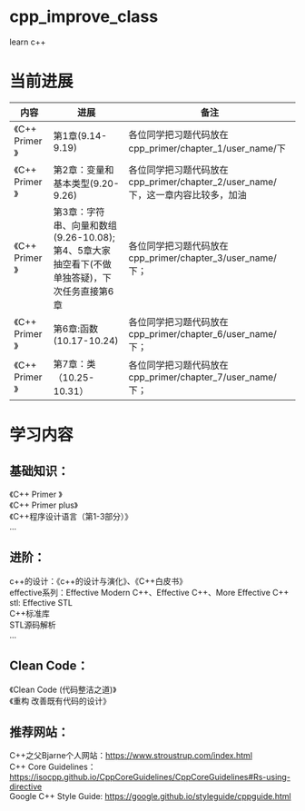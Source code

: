 # cpp_improve_class
learn c++

# 当前进展
| 内容            | 进展                                                                                         | 备注                                                                            |
| --------------- | -------------------------------------------------------------------------------------------- | ------------------------------------------------------------------------------- |
| 《C++ Primer 》 | 第1章(9.14-9.19)                                                                             | 各位同学把习题代码放在cpp_primer/chapter_1/user_name/下                         |
| 《C++ Primer 》 | 第2章：变量和基本类型(9.20-9.26)                                                             | 各位同学把习题代码放在cpp_primer/chapter_2/user_name/下，这一章内容比较多，加油 |
| 《C++ Primer 》 | 第3章：字符串、向量和数组(9.26-10.08); 第4、5章大家抽空看下(不做单独答疑)，下次任务直接第6章 | 各位同学把习题代码放在cpp_primer/chapter_3/user_name/下；                       |
| 《C++ Primer 》 | 第6章:函数(10.17-10.24)                                                                      | 各位同学把习题代码放在cpp_primer/chapter_6/user_name/下；                       |
| 《C++ Primer 》 | 第7章：类（10.25-10.31）                                                                     | 各位同学把习题代码放在cpp_primer/chapter_7/user_name/下；                       |



# 学习内容
## 基础知识：
《C++ Primer 》</br>
《C++ Primer plus》</br>
《C++程序设计语言（第1-3部分）》</br>
...
## 进阶：
c++的设计：《c++的设计与演化》、《C++白皮书》</br>
effective系列：Effective Modern C++、Effective C++、More Effective C++</br>
stl: Effective STL</br>
C++标准库</br>
STL源码解析</br>
...
## Clean Code：
《Clean Code (代码整洁之道)》</br>
《重构 改善既有代码的设计》</br>

## 推荐网站：
C++之父Bjarne个人网站：https://www.stroustrup.com/index.html</br>
C++ Core Guidelines：https://isocpp.github.io/CppCoreGuidelines/CppCoreGuidelines#Rs-using-directive</br>
Google C++ Style Guide: https://google.github.io/styleguide/cppguide.html</br>
